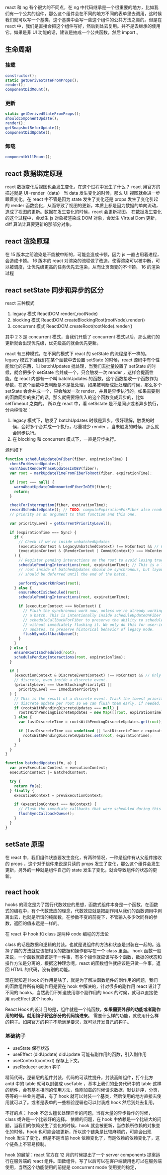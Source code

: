 react 和 ng 有个很大的不同点，在 ng 中代码继承是一个很重要的地方，比如我们有一个公共的组件，那么这个组件会在不同的地方不同的表单里去调用，这时候我们就可以写一个基类，这个基类中会写一些这个组件的公共方法之类的。但是在 react 中，我们是直接会把这个组件写好，然后到处去复用。并不是去继承的使用它。如果是非 UI 功能的话，建议是抽成一个公共函数，然后 import 。

## 生命周期

### 挂载

```js
constructor();
static getDeriveStateFromProps();
render();
componentDidMount();
```

### 更新

```js
static getDerivedStateFromProps();
shouldComponentUpdate();
render();
getSnapshotBeforUpdate();
componentDidUpdate();
```

### 卸载

```js
componentWillMount();
```

## react 数据绑定原理

react 数据变化后视图也会发生变化，在这个过程中发生了什么？
react 用官方的描述就是 UI=render（data） 当 data 发生变化的时候，那么 UI 视图就会进一步跟着变化。在 react 中不管是因为 state 发生了变化还是 props 发生了变化引起的 render 函数变化，从而导致了视图的更新，本质上都是因为数据的单向流动，造成了视图的更新。数据在发生变化的时候，react 会更新视图。
在数据发生变化的这个过程中，会发生 js 对象被渲染成 DOM 对象，会发生 Virtual Dom 更新，diff 算法计算要更新的那部分对象。

## react 渲染原理

在 15 版本之前渲染是不能被中断的，可能会造成卡顿，因为 js 一直占用着进程，会造成卡顿。
16 版本的 react 对渲染的流程做了改造，使得渲染可以被中断，可以被调度，让优先级更高的任务优先去渲染，从而让页面变的不卡顿。
16 的渲染过程

## react setState 同步和异步的区分

react 三种模式

1. legacy 模式 ReactDOM.render(<app />,rootNode)
2. blocking 模式 ReactDOM.createBlockingRoot(rootNode).render(<app />)
3. concurrent 模式 ReactDOM.createRoot(rootNode).render(<app />)

其中 2 3 是 concurrent 模式，当我们开启了 concurrent 模式以后，那么我们的更新就会出现优先级，优先级高的就会优先更新。

react 有三种模式，在不同的模式下 react 的 setState 的流程是不一样的。
legacy 模式下当我们在某个函数中去设置 setState 的时候，react 源码中有个性能优化的东西，叫 batchUpdates 批处理，当我们去批量设置了 setState 的时候，就会把多个 setState 合并成一个，只会触发一次 render ，这样会提高性能。在 react 内部有一个叫 batchUpdates 的函数，这个函数接收一个函数作为参数，在这个函数中去判断是不是批处理，如果被判断成批处理的时候，那么多个 setState 会合并成一个，只会触发一次 render，并且是异步执行的。如果需要别的函数同步的执行的话，那么就需要将传入的这个函数变成异步的，比如 setTimeout 之类的。
所以在 react 中，看 setSstate 是不是同步或者异步执行，分两种情况：

1. legacy 模式下，触发了 batchUpdates 时候是异步，很好理解，触发的时候，会将多个合并成一个执行，尽量减少 render ，当未触发的时候，那么就会同步执行。
2. 在 blocking 和 concurrent 模式下，一直是异步执行。

源码如下

```js
function scheduleUpdateOnFiber(fiber, expirationTime) {
  checkForNestedUpdates();
  warnAboutRenderPhaseUpdatesInDEV(fiber);
  var root = markUpdateTimeFromFiberToRoot(fiber, expirationTime);

  if (root === null) {
    warnAboutUpdateOnUnmountedFiberInDEV(fiber);
    return;
  }

  checkForInterruption(fiber, expirationTime);
  recordScheduleUpdate(); // TODO: computeExpirationForFiber also reads the priority. Pass the
  // priority as an argument to that function and this one.

  var priorityLevel = getCurrentPriorityLevel();

  if (expirationTime === Sync) {
    if (
      // Check if we're inside unbatchedUpdates
      (executionContext & LegacyUnbatchedContext) !== NoContext && // Check if we're not already rendering
      (executionContext & (RenderContext | CommitContext)) === NoContext
    ) {
      // Register pending interactions on the root to avoid losing traced interaction data.
      schedulePendingInteractions(root, expirationTime); // This is a legacy edge case. The initial mount of a ReactDOM.render-ed
      // root inside of batchedUpdates should be synchronous, but layout updates
      // should be deferred until the end of the batch.

      performSyncWorkOnRoot(root);
    } else {
      ensureRootIsScheduled(root);
      schedulePendingInteractions(root, expirationTime);

      if (executionContext === NoContext) {
        // Flush the synchronous work now, unless we're already working or inside
        // a batch. This is intentionally inside scheduleUpdateOnFiber instead of
        // scheduleCallbackForFiber to preserve the ability to schedule a callback
        // without immediately flushing it. We only do this for user-initiated
        // updates, to preserve historical behavior of legacy mode.
        flushSyncCallbackQueue();
      }
    }
  } else {
    ensureRootIsScheduled(root);
    schedulePendingInteractions(root, expirationTime);
  }

  if (
    (executionContext & DiscreteEventContext) !== NoContext && // Only updates at user-blocking priority or greater are considered
    // discrete, even inside a discrete event.
    (priorityLevel === UserBlockingPriority$1 ||
      priorityLevel === ImmediatePriority)
  ) {
    // This is the result of a discrete event. Track the lowest priority
    // discrete update per root so we can flush them early, if needed.
    if (rootsWithPendingDiscreteUpdates === null) {
      rootsWithPendingDiscreteUpdates = new Map([[root, expirationTime]]);
    } else {
      var lastDiscreteTime = rootsWithPendingDiscreteUpdates.get(root);

      if (lastDiscreteTime === undefined || lastDiscreteTime > expirationTime) {
        rootsWithPendingDiscreteUpdates.set(root, expirationTime);
      }
    }
  }
}

function batchedUpdates(fn, a) {
  var prevExecutionContext = executionContext;
  executionContext |= BatchedContext;

  try {
    return fn(a);
  } finally {
    executionContext = prevExecutionContext;

    if (executionContext === NoContext) {
      // Flush the immediate callbacks that were scheduled during this batch
      flushSyncCallbackQueue();
    }
  }
}
```

## setSate 原理

在 react 中，我们组件状态要发生变化，有两种情况，一种是组件有从父组件接收的 props ，这个对于组件来说是只读的 props 发生了变化，那么这个组件会发生更新，另外的一种就是组件自己的 state 发生了变化，就会导致组件的状态的更新。

## react hook

hooks 的理念是为了践行代数效应的思想，函数式组件本身是一个函数，在函数式的编程中，有个代数效应的理念，代数效应就是把副作用从我们的函数调用中剥离出去，也就是所谓的纯函数，在参数不变的前提下，不管输入多少次同样的参数，返回的值永远是一样的。

在 react 中 hook 和 class 是两种 code 编程的方法论

class 的话是数据和逻辑的封装。也就是说组件的方法和状态是封装在一起的。选择了类的方法就应该把相关的数据和操作都写在一个 class 里面。
hook 函数一般来说，一个函数就应该是干一件事，有多个操作就应该写多个函数，数据的状态和操作方法是分离的，根据这种理念呢，react 的函数组件就应该是只做一件事，返回 HTML 的代码，没有别的功能。

现在就知道 Hook 的作用是啥了，就是为了解决函数组件的副作用的问题，我们的函数组件所有的副作用是要在 hook 中解决的，针对很多的副作用 react 设计了不同的 hooks，当然我们不知道使用哪个副作用的 hook 的时候，就可以直接使用 useEffect 这个 hook。

React Hook 的设计目的是，组件就是一个纯函数，**如果需要外部的功能或者副作用的时候，就用钩子将这部分的代码钩进来**。
需要什么样的功能，就使用什么样的钩子。如果官方的钩子不能满足要求，就可以开发自己的钩子。

### 基础钩子

- useState 保存状态
- useEffect (didUpdate) didUpdate 可能有副作用的函数，引入副作用
- useContext(context) 保存上下文。
- useReducer action 钩子

精简代码，逻辑层的组件封装，代码的可读性提升，封装高阶组件，打个比方 antd 中的 table 就可以封装成 useTable ，基本上我们的业务代码中的 table 这样的组件，会有基本相同的使用方法，像刚加载的时候请求数据，默认排序，分页，等等的一些业务逻辑，有了 hook 就可以封装一个基类，然后使用的地方直接去使用就可以了。或者是表单的一些校验逻辑也可以封装成 hook 然后到处去复用。

不好的点：
hook 不怎么擅长处理异步的问题，当有大量的异步操作的时候， class 或许是一个比较好的选择。
依赖的问题，在 hook 中依赖是一个比较大的问题，当我们的依赖发生了变化的时候，hook 就会被更新，当依赖所依赖的对象变化的时候，hook 也可能会被更新，所以这个链条是比较麻烦的，可能会出现 hook 发生了变化，但是不是当前 hook 依赖变化了，而是依赖的依赖变化了，这个链条上不容易控制。

hook 的展望：react 官方在 12 月的时候提出了一个 server components 提案运行在服务端的 react 组件。函数组件，写了以后可以在客户端使用也可以在服务端使用，当然这个功能使用的前提是 concurrent mode 使用变的稳定，
